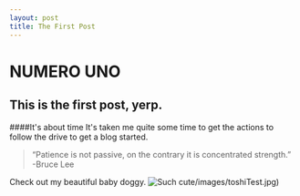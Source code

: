 ```yaml
---
layout: post
title: The First Post
---
```


NUMERO UNO
==========
This is the first post, yerp.
-----------------------------

####It's about time
It's taken me quite some time to get the actions to follow the drive to get a blog started.

> “Patience is not passive,
> on the contrary it is concentrated strength.” 
> -Bruce Lee


Check out my beautiful baby doggy.
![Such cute]({{site.url}})/images/toshiTest.jpg)
